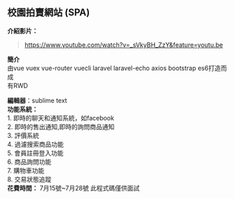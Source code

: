 ## 校園拍賣網站 (SPA) ##

**介紹影片：**
>https://www.youtube.com/watch?v=_sVkyBH_ZzY&feature=youtu.be

**簡介**  
由vue  vuex  vue-router  vuecli  laravel  laravel-echo  axios  bootstrap  es6打造而成  
有RWD  


**編輯器**：sublime  text  
**功能系統：**  
    1.  即時的聊天和通知系統，如facebook   
    2.  即時的售出通知,即時的詢問商品通知  
	3.  評價系統  
	4.  過濾搜索商品功能  
	5.  會員註冊登入功能  
	6.  商品詢問功能  
	7.  購物車功能  
	8.  交易狀態追蹤  
**花費時間：** 7月15號~7月28號
此程式碼僅供面試